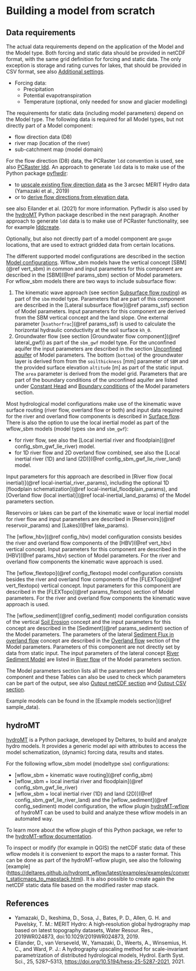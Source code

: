 # Building a model from scratch

## Data requirements
The actual data requirements depend on the application of the Model and the Model type. Both
forcing and static data should be provided in netCDF format, with the same grid definition
for forcing and static data. The only exception is storage and rating curves for lakes, that
should be provided in CSV format, see also [Additional settings](@ref).

* Forcing data:
  - Precipitation
  - Potential evapotranspiration
  - Temperature (optional, only needed for snow and glacier modelling)

The requirements for static data (including model parameters) depend on the Model type. The
following data is required for all Model types, but not directly part of a Model component:

+ flow direction data (D8)
+ river map (location of the river)
+ sub-catchment map (model domain)

For the flow direction (D8) data, the PCRaster `ldd` convention is used, see also [PCRaster
ldd](https://pcraster.geo.uu.nl/pcraster/4.3.1/documentation/pcraster_manual/sphinx/secdatbase.html#ldd-data-type).
An approach to generate `ldd` data is to make use of the Python package
[pyflwdir](https://github.com/Deltares/pyflwdir):

+ to [upscale existing flow direction
  data](https://deltares.github.io/pyflwdir/latest/_examples/upscaling.html) as the 3 arcsec MERIT
  Hydro data (Yamazaki et al., 2019)
+ or to [derive flow directions from elevation
  data](https://deltares.github.io/pyflwdir/latest/_examples/from_dem.html),

see also Eilander et al. (2021) for more information.
Pyflwdir is also used by the [hydroMT](@ref) Python package described in the next paragraph.
Another approach to generate `ldd` data is to make use of PCRaster functionality, see for
example
[lddcreate](https://pcraster.geo.uu.nl/pcraster/4.3.1/documentation/pcraster_manual/sphinx/op_lddcreate.html).

Optionally, but also not directly part of a model component are `gauge` locations, that are
used to extract gridded data from certain locations.

The different supported model configurations are described in the section [Model
configurations](@ref). Wflow\_sbm models have the vertical concept [SBM](@ref vert_sbm) in
common and input parameters for this component are described in the [SBM](@ref params_sbm)
section of Model parameters. For wflow\_sbm models there are two ways to include subsurface
flow:

1. The kinematic wave approach (see section [Subsurface flow routing](@ref)) as part of the
   `sbm` model type. Parameters that are part of this component are described in the
   [Lateral subsurface flow](@ref params_ssf) section of Model parameters. Input parameters
   for this component are derived from the SBM vertical concept and the land slope. One
   external parameter [`ksathorfrac`](@ref params_ssf) is used to calculate the horizontal
   hydraulic conductivity at the soil surface `kh_0`.
2. Groundwater flow (see section [Groundwater flow component](@ref lateral_gwf)) as part of
   the `sbm_gwf` model type. For the unconfined aquifer the input parameters are described
   in the section [Unconfined aquifer](@ref) of Model parameters. The bottom (`bottom`) of
   the groundwater layer is derived from from the `soilthickness` [mm] parameter of `SBM`
   and the provided surface elevation `altitude` [m] as part of the static input. The `area`
   parameter is derived from the model grid. Parameters that are part of the boundary
   conditions of the unconfined aquifer are listed under [Constant Head](@ref) and [Boundary
   conditions](@ref) of the Model parameters section.

Most hydrological model configurations make use of the kinematic wave surface routing (river
flow, overland flow or both) and input data required for the river and overland flow
components is described in [Surface flow](@ref).  There is also the option to use the local
inertial model as part of the wflow\_sbm models (model types `sbm` and `sbm_gwf`):
+ for river flow, see also the [Local inertial river and floodplain](@ref
  config_sbm_gwf_lie_river) model.
+ for 1D river flow and 2D overland flow combined, see also the [Local inertial river (1D)
  and land (2D)](@ref config_sbm_gwf_lie_river_land) model.

Input parameters for this approach are described in [River flow (local inertial)](@ref
local-inertial_river_params), including the optional 1D [floodplain schematization](@ref
local-inertial_floodplain_params), and [Overland flow (local inertial)](@ref
local-inertial_land_params) of the Model parameters section.

Reservoirs or lakes can be part of the kinematic wave or local inertial model for river flow
and input parameters are described in [Reservoirs](@ref reservoir_params) and [Lakes](@ref
lake_params).

The [wflow\_hbv](@ref config_hbv) model configuration consists besides the river and
overland flow components of the [HBV](@ref vert_hbv) vertical concept. Input parameters for
this component are described in the [HBV](@ref params_hbv) section of Model parameters. For
the river and overland flow components the kinematic wave approach is used.

The [wflow\_flextopo](@ref config_flextopo) model configuration consists besides the river
and overland flow components of the [FLEXTopo](@ref vert_flextopo) vertical concept. Input
parameters for this component are described in the [FLEXTopo](@ref params_flextopo) section
of Model parameters. For the river and overland flow components the kinematic wave approach
is used.

The [wflow\_sediment](@ref config_sediment) model configuration consists of the vertical
[Soil Erosion](@ref) concept and the input parameters for this concept are described in the
[Sediment](@ref params_sediment) section of the Model parameters. The parameters of the
lateral [Sediment Flux in overland flow](@ref) concept are described in the [Overland
flow](@ref) section of the Model parameters. Parameters of this component are not directly
set by data from static input. The input parameters of the lateral concept [River Sediment
Model](@ref) are listed in [River flow](@ref) of the Model parameters section.

The Model parameters section lists all the parameters per Model component and these Tables
can also be used to check which parameters can be part of the output, see also [Output
netCDF section](@ref) and [Output CSV section](@ref).

Example models can be found in the [Example models section](@ref sample_data).

## hydroMT
[hydroMT](https://github.com/Deltares/hydromt) is a Python package, developed by Deltares,
to build and analyze hydro models. It provides a generic model api with attributes to
access the model schematization, (dynamic) forcing data, results and states.

For the following wflow\_sbm model (modeltype `sbm`) configurations:
  - [wflow\_sbm + kinematic wave routing](@ref config_sbm)
  - [wflow\_sbm + local inertial river and floodplain](@ref config_sbm_gwf_lie_river)
  - [wflow\_sbm + local inertial river (1D) and land (2D)](@ref config_sbm_gwf_lie_river_land)
and the [wflow\_sediment](@ref config_sediment) model configuration, the wflow plugin
[hydroMT-wflow](https://github.com/Deltares/hydromt_wflow) of hydroMT can be used to build
and analyze these wflow models in an automated way.

To learn more about the wflow plugin of this Python package, we refer to the [hydroMT-wflow
documentation](https://deltares.github.io/hydromt_wflow/latest/index.html).

To inspect or modify (for example in QGIS) the netCDF static data of these wflow models it
is convenient to export the maps to a raster format. This can be done as part of the
hydroMT-wflow plugin, see also the following [example]
(https://deltares.github.io/hydromt_wflow/latest/examples/examples/convert_staticmaps_to_mapstack.html).
It is also possible to create again the netCDF static data file based on the modified raster
map stack.


## References
+ Yamazaki, D., Ikeshima, D., Sosa, J., Bates, P. D., Allen, G. H. and Pavelsky, T. M.:
  MERIT Hydro: A high‐resolution global hydrography map based on latest topography datasets,
  Water Resour. Res., 2019WR024873, doi:10.1029/2019WR024873, 2019.
+ Eilander, D., van Verseveld, W., Yamazaki, D., Weerts, A., Winsemius, H. C., and Ward, P.
  J.: A hydrography upscaling method for scale-invariant parametrization of distributed
  hydrological models, Hydrol. Earth Syst. Sci., 25, 5287–5313,
  <https://doi.org/10.5194/hess-25-5287-2021>, 2021.
